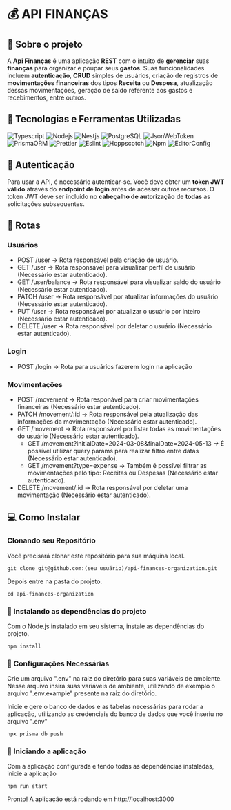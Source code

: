 # 💰 API FINANÇAS

## 🔎 Sobre o projeto

A **Api Finanças** é uma aplicação **REST** com o intuito de **gerenciar** suas **finanças** para organizar e poupar seus **gastos**. Suas funcionalidades incluem **autenticação**, **CRUD** simples de usuários, criação de registros de **movimentações financeiras** dos tipos **Receita** ou **Despesa**, atualização dessas movimentações, geração de saldo referente aos gastos e recebimentos, entre outros.

## 🔧 Tecnologias e Ferramentas Utilizadas

![Typescript](https://img.shields.io/badge/TypeScript-007ACC?style=for-the-badge&logo=typescript&logoColor=white)
![Nodejs](https://img.shields.io/badge/Node%20js-339933?style=for-the-badge&logo=nodedotjs&logoColor=white)
![Nestjs](https://img.shields.io/badge/nestjs-E0234E?style=for-the-badge&logo=nestjs&logoColor=white)
![PostgreSQL](https://img.shields.io/badge/PostgreSQL-316192?style=for-the-badge&logo=postgresql&logoColor=white)
![JsonWebToken](https://img.shields.io/badge/JWT-000000?style=for-the-badge&logo=JSON%20web%20tokens&logoColor=white)
![PrismaORM](https://img.shields.io/badge/Prisma-3982CE?style=for-the-badge&logo=Prisma&logoColor=white)
![Prettier](https://img.shields.io/badge/prettier-1A2C34?style=for-the-badge&logo=prettier&logoColor=F7BA3E)
![Eslint](https://img.shields.io/badge/eslint-3A33D1?style=for-the-badge&logo=eslint&logoColor=white)
![Hoppscotch](https://img.shields.io/badge/Hoppscotch-31C48D?style=for-the-badge&logo=hoppscotch&logoColor=white)
![Npm](https://img.shields.io/badge/npm-CB3837?style=for-the-badge&logo=npm&logoColor=white)
![EditorConfig](https://img.shields.io/badge/Editor%20Config-E0EFEF?style=for-the-badge&logo=editorconfig&logoColor=000)

## 🔏 Autenticação

Para usar a API, é necessário autenticar-se. Você deve obter um **token JWT válido** através do **endpoint de login** antes de acessar outros recursos. O token JWT deve ser incluído no **cabeçalho de autorização** de **todas** as solicitações subsequentes.

## 📜 Rotas

### Usuários

-   POST /user -> Rota responsável pela criação de usuário.
-   GET /user -> Rota responsável para visualizar perfil de usuário (Necessário estar autenticado).
-   GET /user/balance -> Rota responsável para visualizar saldo do usuário (Necessário estar autenticado).
-   PATCH /user -> Rota responsável por atualizar informações do usuário (Necessário estar autenticado).
-   PUT /user -> Rota responsável por atualizar o usuário por inteiro (Necessário estar autenticado).
-   DELETE /user -> Rota responsável por deletar o usuário (Necessário estar autenticado).

### Login

-   POST /login -> Rota para usuários fazerem login na aplicação

### Movimentações

-   POST /movement -> Rota responável para criar movimentações financeiras (Necessário estar autenticado).
-   PATCH /movement/:id -> Rota responsável pela atualização das informações da movimentação (Necessário estar autenticado).
-   GET /movement -> Rota responsável por listar todas as movimentações do usuário (Necessário estar autenticado).
    -   GET /movement?initialDate=2024-03-08&finalDate=2024-05-13 -> É possível utilizar query params para realizar filtro entre datas (Necessário estar autenticado).
    -   GET /movement?type=expense -> Também é possível filtrar as movimentações pelo tipo: Receitas ou Despesas (Necessário estar autenticado).
-   DELETE /movement/:id -> Rota responsável por deletar uma movimentação (Necessário estar autenticado).

## 💻 Como Instalar

### Clonando seu Repositório

Você precisará clonar este repositório para sua máquina local.

```
git clone git@github.com:(seu usuário)/api-finances-organization.git
```

Depois entre na pasta do projeto.

```
cd api-finances-organization
```

### 📌 Instalando as dependências do projeto

Com o Node.js instalado em seu sistema, instale as dependências do projeto.

```
npm install
```

### 🛒 Configurações Necessárias

Crie um arquivo ".env" na raiz do diretório para suas variáveis de ambiente.
Nesse arquivo insira suas variáveis de ambiente, utilizando de exemplo o arquivo ".env.example" presente na raiz do diretório.


Inicie e gere o banco de dados e as tabelas necessárias para rodar a aplicação, utilizando as credenciais do banco de dados que você inseriu no arquivo ".env"

```
npx prisma db push
```

### 🎯 Iniciando a aplicação

Com a aplicação configurada e tendo todas as dependências instaladas, inicie a aplicação

```
npm run start
```

Pronto! A aplicação está rodando em http://localhost:3000
